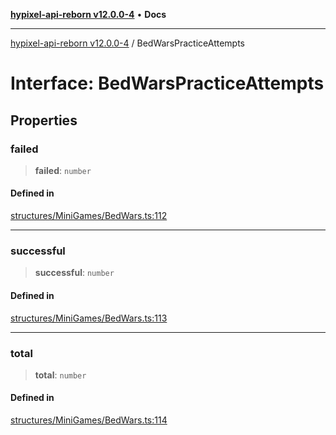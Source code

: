 [**hypixel-api-reborn v12.0.0-4**](../README.md) • **Docs**

***

[hypixel-api-reborn v12.0.0-4](../globals.md) / BedWarsPracticeAttempts

# Interface: BedWarsPracticeAttempts

## Properties

### failed

> **failed**: `number`

#### Defined in

[structures/MiniGames/BedWars.ts:112](https://github.com/Kathund/REBORN-docs-TEST/blob/1c14a4fa83649d1c26475bdd62d394bf5095b016/src/structures/MiniGames/BedWars.ts#L112)

***

### successful

> **successful**: `number`

#### Defined in

[structures/MiniGames/BedWars.ts:113](https://github.com/Kathund/REBORN-docs-TEST/blob/1c14a4fa83649d1c26475bdd62d394bf5095b016/src/structures/MiniGames/BedWars.ts#L113)

***

### total

> **total**: `number`

#### Defined in

[structures/MiniGames/BedWars.ts:114](https://github.com/Kathund/REBORN-docs-TEST/blob/1c14a4fa83649d1c26475bdd62d394bf5095b016/src/structures/MiniGames/BedWars.ts#L114)
